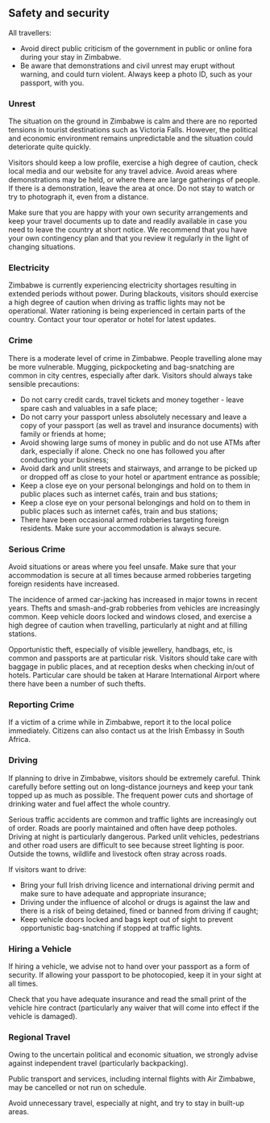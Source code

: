 ## Safety and security

All travellers:

* Avoid direct public criticism of the government in public or online fora during your stay in Zimbabwe.
* Be aware that demonstrations and civil unrest may erupt without warning, and could turn violent. Always keep a photo ID, such as your passport, with you.

### **Unrest**

The situation on the ground in Zimbabwe is calm and there are no reported tensions in tourist destinations such as Victoria Falls. However, the political and economic environment remains unpredictable and the situation could deteriorate quite quickly.

Visitors should keep a low profile, exercise a high degree of caution, check local media and our website for any travel advice. Avoid areas where demonstrations may be held, or where there are large gatherings of people. If there is a demonstration, leave the area at once. Do not stay to watch or try to photograph it, even from a distance.

Make sure that you are happy with your own security arrangements and keep your travel documents up to date and readily available in case you need to leave the country at short notice. We recommend that you have your own contingency plan and that you review it regularly in the light of changing situations.

### **Electricity**

Zimbabwe is currently experiencing electricity shortages resulting in extended periods without power. During blackouts, visitors should exercise a high degree of caution when driving as traffic lights may not be operational. Water rationing is being experienced in certain parts of the country. Contact your tour operator or hotel for latest updates.

### **Crime**

There is a moderate level of crime in Zimbabwe. People travelling alone may be more vulnerable. Mugging, pickpocketing and bag-snatching are common in city centres, especially after dark. Visitors should always take sensible precautions:

* Do not carry credit cards, travel tickets and money together - leave spare cash and valuables in a safe place;
* Do not carry your passport unless absolutely necessary and leave a copy of your passport (as well as travel and insurance documents) with family or friends at home;
* Avoid showing large sums of money in public and do not use ATMs after dark, especially if alone. Check no one has followed you after conducting your business;
* Avoid dark and unlit streets and stairways, and arrange to be picked up or dropped off as close to your hotel or apartment entrance as possible;
* Keep a close eye on your personal belongings and hold on to them in public places such as internet cafés, train and bus stations;
* Keep a close eye on your personal belongings and hold on to them in public places such as internet cafés, train and bus stations;
* There have been occasional armed robberies targeting foreign residents. Make sure your accommodation is always secure.

### **Serious Crime**

Avoid situations or areas where you feel unsafe. Make sure that your accommodation is secure at all times because armed robberies targeting foreign residents have increased.

The incidence of armed car-jacking has increased in major towns in recent years. Thefts and smash-and-grab robberies from vehicles are increasingly common. Keep vehicle doors locked and windows closed, and exercise a high degree of caution when travelling, particularly at night and at filling stations.

Opportunistic theft, especially of visible jewellery, handbags, etc, is common and passports are at particular risk. Visitors should take care with baggage in public places, and at reception desks when checking in/out of hotels. Particular care should be taken at Harare International Airport where there have been a number of such thefts.

### **Reporting Crime**

If a victim of a crime while in Zimbabwe, report it to the local police immediately. Citizens can also contact us at the Irish Embassy in South Africa.

### **Driving**

If planning to drive in Zimbabwe, visitors should be extremely careful. Think carefully before setting out on long-distance journeys and keep your tank topped up as much as possible. The frequent power cuts and shortage of drinking water and fuel affect the whole country.

Serious traffic accidents are common and traffic lights are increasingly out of order. Roads are poorly maintained and often have deep potholes. Driving at night is particularly dangerous. Parked unlit vehicles, pedestrians and other road users are difficult to see because street lighting is poor. Outside the towns, wildlife and livestock often stray across roads.

If visitors want to drive:

* Bring your full Irish driving licence and international driving permit and make sure to have adequate and appropriate insurance;
* Driving under the influence of alcohol or drugs is against the law and there is a risk of being detained, fined or banned from driving if caught;
* Keep vehicle doors locked and bags kept out of sight to prevent opportunistic bag-snatching if stopped at traffic lights.

### **Hiring a Vehicle**

If hiring a vehicle, we advise not to hand over your passport as a form of security. If allowing your passport to be photocopied, keep it in your sight at all times.

Check that you have adequate insurance and read the small print of the vehicle hire contract (particularly any waiver that will come into effect if the vehicle is damaged).

### **Regional Travel**

Owing to the uncertain political and economic situation, we strongly advise against independent travel (particularly backpacking).

Public transport and services, including internal flights with Air Zimbabwe, may be cancelled or not run on schedule.

Avoid unnecessary travel, especially at night, and try to stay in built-up areas.